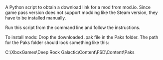 A Python script to obtain a download link for a mod from mod.io. Since game pass version does not support modding like the Steam version,
they have to be installed manually.

Run this script from the command line and follow the instructions.

To install mods:
Drop the downloaded .pak file in the Paks folder. The path for the Paks folder should look something like this:

C:\XboxGames\Deep Rock Galactic\Content\FSD\Content\Paks
